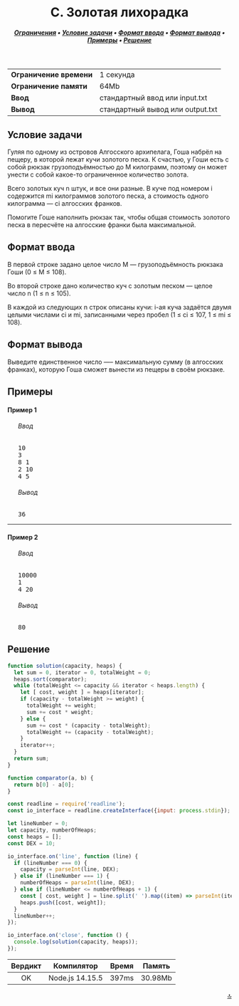 <h1 align="center">C. Золотая лихорадка</h1>

<h5 align="center">
<a href="#limits">Ограничения</a>
•
<a href="#task">Условие задачи</a>
•
<a href="#input">Формат ввода</a>
•
<a href="#output">Формат вывода</a>
•
<a href="#examples">Примеры</a>
•
<a href="#solution">Решение</a>
</h5>

<br>

<table id="limits">
<tbody>
<tr>
<td>
<b>Ограничение времени</b>
</td>
<td>
1 секунда
</td>
</tr>
<tr>
<td>
<b>Ограничение памяти</b>
</td>
<td>
64Mb
</td>
</tr>
<tr>
<td>
<b>Ввод</b>
</td>
<td>
стандартный ввод или input.txt
</td>
</tr>
<tr>
<td>
<b>Вывод</b>
</td>
<td>
стандартный вывод или output.txt
</td>
</tr>
</tbody>
</table>

<h2 id="task">Условие задачи</h2>

Гуляя по одному из островов Алгосского архипелага, Гоша набрёл на пещеру, в которой лежат кучи золотого песка. К счастью, у Гоши есть с собой рюкзак грузоподъёмностью до M килограмм, поэтому он может унести с собой какое-то ограниченное количество золота.

Всего золотых куч n штук, и все они разные. В куче под номером i содержится mi килограммов золотого песка, а стоимость одного килограмма — ci алгосских франков.

Помогите Гоше наполнить рюкзак так, чтобы общая стоимость золотого песка в пересчёте на алгосские франки была максимальной.

<h2 id="input">Формат ввода</h2>

В первой строке задано целое число M — грузоподъёмность рюкзака Гоши (0 ≤ M ≤ 108).

Во второй строке дано количество куч с золотым песком — целое число n (1 ≤ n ≤ 105).

В каждой из следующих n строк описаны кучи: i-ая куча задаётся двумя целыми числами ci и mi, записанными через пробел (1 ≤ ci ≤ 107, 1 ≤ mi ≤ 108).

<h2 id="output">Формат вывода</h2>

Выведите единственное число —– максимальную сумму (в алгосских франках), которую Гоша сможет вынести из пещеры в своём рюкзаке.

<h2 id="examples">Примеры</h2>

<h4>Пример 1</h4>
<ul>
<h6>Ввод</h6>
<pre>
10
3
8 1
2 10
4 5
</pre>

<h6>Вывод</h6>
<pre>
36
</pre>
</ul>

<hr>

<h4>Пример 2</h4>
<ul>
<h6>Ввод</h6>
<pre>
10000
1
4 20
</pre>

<h6>Вывод</h6>
<pre>
80
</pre>
</ul>

<h2 id="solution">Решение</h2>

```javascript
function solution(capacity, heaps) {
  let sum = 0, iterator = 0, totalWeight = 0;
  heaps.sort(comparator);
  while (totalWeight <= capacity && iterator < heaps.length) {
    let [ cost, weight ] = heaps[iterator];
    if (capacity - totalWeight >= weight) {
      totalWeight += weight;
      sum += cost * weight;
    } else {
      sum += cost * (capacity - totalWeight);
      totalWeight += (capacity - totalWeight);
    }
    iterator++;
  }
  return sum;
}

function comparator(a, b) {
  return b[0] - a[0];
}

const readline = require('readline');
const io_interface = readline.createInterface({input: process.stdin});

let lineNumber = 0;
let capacity, numberOfHeaps;
const heaps = [];
const DEX = 10;

io_interface.on('line', function (line) {
  if (lineNumber === 0) {
    capacity = parseInt(line, DEX);
  } else if (lineNumber === 1) {
    numberOfHeaps = parseInt(line, DEX);
  } else if (lineNumber <= numberOfHeaps + 1) {
    const [ cost, weight ] = line.split(' ').map((item) => parseInt(item, DEX));
    heaps.push([cost, weight]);
  }
  lineNumber++;
});

io_interface.on('close', function () {
  console.log(solution(capacity, heaps));
});
```
<table>
  <thead>
    <tr>
      <th>Вердикт</th>
      <th>Компилятор</th>
      <th>Время</th>
      <th>Память</th>
    </tr>
  </thead>
  <tbody>
<tr align="center">
<td>OK</td>
<td>Node.js 14.15.5</td>
<td>397ms</td>
<td>30.98Mb</td>
</tr>
  </tbody>
</table>

<p width="100%" align="right"><a href="#">🔝</a></p>